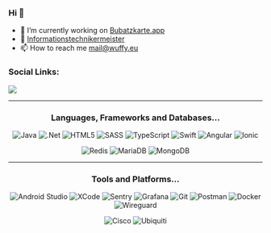 ### Hi 👋
- 🔭 I’m currently working on [Bubatzkarte.app](https://Bubatzkarte.app)
- 🌱 [Informationstechnikermeister](https://www.bfe.de/seminare/details.xhtml?id=830006806)
- 📫 How to reach me mail@wuffy.eu

### Social Links:
<a href="https://discord.gg/jUtRU5Q">
  <img src="https://dcbadge.limes.pink/api/shield/128286216708685824?style=flat&theme=clean&compact=true" />
</a>

---

<!---
Icons: https://simpleicons.org/
https://img.shields.io/badge/${NAME}-${COLOR}.svg?style=for-the-badge&logo=${ICON}&logoColor=white
--->
<h3 align="center">Languages, Frameworks and Databases...</h3>
<p align="center">
  <!--- Languages --->
  <img src="https://img.shields.io/badge/java-3d444d.svg?style=for-the-badge&logo=openjdk&logoColor=ED8B00" alt="Java">
  <img src="https://img.shields.io/badge/.NET-3d444d?style=for-the-badge&logo=.net&logoColor=fff" alt=".Net">
  <img src="https://img.shields.io/badge/html5-3d444d.svg?style=for-the-badge&logo=html5&logoColor=E34F26" alt="HTML5">
  <img src="https://img.shields.io/badge/SASS-3d444d.svg?style=for-the-badge&logo=SASS&logoColor=hotpink" alt="SASS">
  <img src="https://img.shields.io/badge/typescript-3d444d.svg?style=for-the-badge&logo=typescript&logoColor=007ACC" alt="TypeScript">
  <img src="https://img.shields.io/badge/Swift-3d444d.svg?style=for-the-badge&logo=swift&logoColor=F05138" alt="Swift">
  <img src="https://img.shields.io/badge/angular-3d444d.svg?style=for-the-badge&logo=angular&logoColor=DD0031" alt="Angular">
  <img src="https://img.shields.io/badge/Ionic-3d444d.svg?style=for-the-badge&logo=Ionic&logoColor=3880FF" alt="Ionic">
</p>

<p align="center">
  <!--- Databases --->
  <img src="https://img.shields.io/badge/redis-3d444d.svg?style=for-the-badge&logo=redis&logoColor=DD0031" alt="Redis">
  <img src="https://img.shields.io/badge/MariaDB-3d444d?style=for-the-badge&logo=mariadb&logoColor=003545" alt="MariaDB">
  <img src="https://img.shields.io/badge/MongoDB-3d444d?style=for-the-badge&logo=mongodb&logoColor=4ea94b" alt="MongoDB">
</p>

---

<h3 align="center">Tools and Platforms...</h3>
<p align="center">
  <!--- Tools --->
  <img src="https://img.shields.io/badge/Android%20Studio-3d444d.svg?style=for-the-badge&logo=androidstudio&logoColor=3DDC84" alt="Android Studio">
  <img src="https://img.shields.io/badge/XCode-3d444d.svg?style=for-the-badge&logo=xcode&logoColor=147EFB" alt="XCode">
  <img src="https://img.shields.io/badge/Sentry-3d444d.svg?style=for-the-badge&logo=sentry&logoColor=fff" alt="Sentry">
  <img src="https://img.shields.io/badge/grafana-3d444d.svg?style=for-the-badge&logo=grafana&logoColor=F46800" alt="Grafana">
  <img src="https://img.shields.io/badge/git-3d444d.svg?style=for-the-badge&logo=git&logoColor=F05033" alt="Git">
  <img src="https://img.shields.io/badge/Postman-3d444d.svg?style=for-the-badge&logo=postman&logoColor=FF6C37" alt="Postman">
  <img src="https://img.shields.io/badge/docker-3d444d.svg?style=for-the-badge&logo=docker&logoColor=%230db7ed" alt="Docker">
  <img src="https://img.shields.io/badge/wireguard-3d444d.svg?style=for-the-badge&logo=wireguard&logoColor=%2388171A" alt="Wireguard">
</p>

<p align="center">
  <img src="https://img.shields.io/badge/cisco-3d444d.svg?style=for-the-badge&logo=cisco&logoColor=%23049fd9" alt="Cisco">
  <img src="https://img.shields.io/badge/ubiquiti-3d444d.svg?style=for-the-badge&logo=ubiquiti&logoColor=%230559C9" alt="Ubiquiti">
</p>
